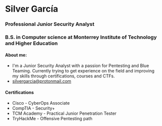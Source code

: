 # Silver García
### Professional Junior Security Analyst
### B.S. in Computer science at Monterrey Institute of Technology and Higher Education
#### About me:
- I'm a Junior Security Analyst with a passion for Pentesting and Blue Teaming. Currently trying to get experience on the field and improving my skills through certifications, courses and CTFs.
- silvergarcia@protonmail.com
#### Certifications
- Cisco - CyberOps Associate
- CompTIA - Security+
- TCM Academy - Practical Junior Penetration Tester
- TryHackMe - Offensive Pentesting path

